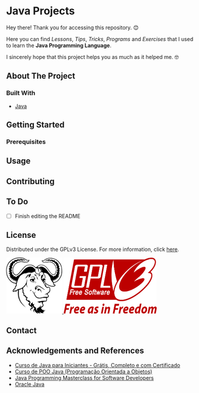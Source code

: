 <!-- Greetings -->
# Java Projects
Hey there! Thank you for accessing this repository. :blush:

Here you can find _Lessons_, _Tips_, _Tricks_, _Programs_ and _Exercises_ that I used to learn the **Java Programming Language**. 

I sincerely hope that this project helps you as much as it helped me. :nerd_face:

<!-- About The Project -->
## About The Project

<!-- Built With -->
### Built With

* [Java](https://en.wikipedia.org/wiki/Java_%28programming_language%29)

<!-- Getting Started -->
## Getting Started

<!-- Prerequisites -->
### Prerequisites

<!-- Usage Examples -->
## Usage

<!-- Contributing -->
## Contributing

<!-- To Do -->
## To Do
- [ ] Finish editing the README

<!-- License -->
## License

Distributed under the GPLv3 License. For more information, click [here](https://github.com/vyujitanaka/Java-Projects/blob/master/LICENSE).

<!-- License Logos -->
<p align = "left">
    <tr>
        <td>
            <a href="https://www.gnu.org/">
            <img src="images/GNU-Logo.png" alt="GNU Logo" width="150" height="150">
            </a>
        </td>
    </tr>
    <tr>
        <td>
            <a href="https://www.gnu.org/licenses/gpl-3.0.html">
            <img src="images/GPLv3-Logo.png" alt="GNU Logo" width="250" height="150">
            </a>
        </td>
    </tr>
</p>

<!-- Contact -->
## Contact

<!-- Acknowledgements and References-->
## Acknowledgements and References

* [Curso de Java para Iniciantes - Grátis, Completo e com Certificado](https://www.youtube.com/playlist?list=PLHz_AreHm4dkI2ZdjTwZA4mPMxWTfNSpR)
* [Curso de POO Java (Programação Orientada a Objetos)](https://www.youtube.com/playlist?list=PLHz_AreHm4dkqe2aR0tQK74m8SFe-aGsY)
* [Java Programming Masterclass for Software Developers](https://www.udemy.com/course/java-the-complete-java-developer-course/)
* [Oracle Java](https://www.oracle.com/java/)